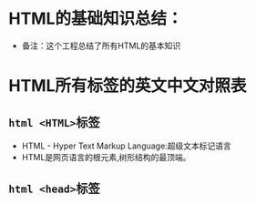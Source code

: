 # HTML的基础知识总结：
* 备注：这个工程总结了所有HTML的基本知识

# HTML所有标签的英文中文对照表
## ```html <HTML>```标签
  * HTML - Hyper Text Markup Language:超级文本标记语言
  * HTML是网页语言的根元素,树形结构的最顶端。

## ```html <head>```标签


